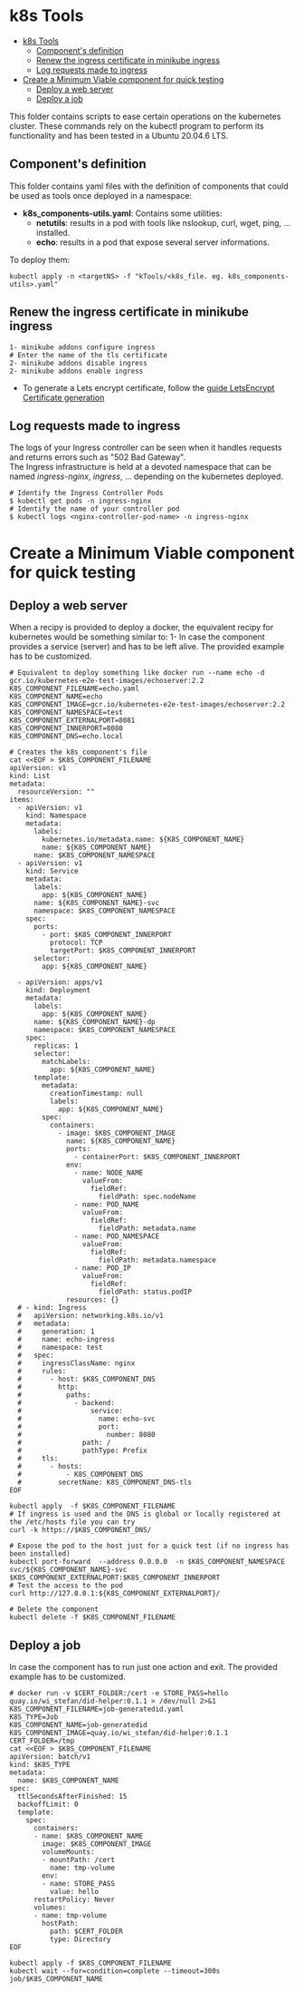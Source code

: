 # k8s Tools

- [k8s Tools](#k8s-tools)
  - [Component's definition](#components-definition)
  - [Renew the ingress certificate in minikube ingress](#renew-the-ingress-certificate-in-minikube-ingress)
  - [Log requests made to ingress](#log-requests-made-to-ingress)
- [Create a Minimum Viable component for quick testing](#create-a-minimum-viable-component-for-quick-testing)
  - [Deploy a web server](#deploy-a-web-server)
  - [Deploy a job](#deploy-a-job)

This folder contains scripts to ease certain operations on the kubernetes cluster.
These commands rely on the kubectl program to perform its functionality and has been tested in a Ubuntu 20.04.6 LTS.    

## Component's definition
This folder contains yaml files with the definition of components that could be used as tools once deployed in a namespace:  
- **k8s_components-utils.yaml**: Contains some utilities:
  - **netutils**: results in a pod with tools like nslookup, curl, wget, ping, ... installed.
  - **echo**: results in a pod that expose several server informations.    

To deploy them:
```shell
kubectl apply -n <targetNS> -f "kTools/<k8s_file. eg. k8s_components-utils>.yaml"
```
## Renew the ingress certificate in minikube ingress
  ```shell
  1- minikube addons configure ingress 
  # Enter the name of the tls certificate
  2- minikube addons disable ingress
  2- minikube addons enable ingress
  ```
- To generate a Lets encrypt certificate, follow the [guide LetsEncrypt Certificate generation](README-letsEncryptCertGeneration.md)

## Log requests made to ingress
The logs of your Ingress controller can be seen when it handles requests and returns errors such as "502 Bad Gateway".  
The Ingress infrastructure is held at a devoted namespace that can be named  _ingress-nginx_, _ingress_, ... depending on the kubernetes deployed.

```shell
# Identify the Ingress Controller Pods
$ kubectl get pods -n ingress-nginx
# Identify the name of your controller pod
$ kubectl logs <nginx-controller-pod-name> -n ingress-nginx
```

# Create a Minimum Viable component for quick testing
## Deploy a web server
When a recipy is provided to deploy a docker, the equivalent recipy for kubernetes would be something similar to:
1- In case the component provides a service (server) and has to be left alive.
The provided example has to be customized.  
```shell
# Equivalent to deploy something like docker run --name echo -d gcr.io/kubernetes-e2e-test-images/echoserver:2.2
K8S_COMPONENT_FILENAME=echo.yaml
K8S_COMPONENT_NAME=echo
K8S_COMPONENT_IMAGE=gcr.io/kubernetes-e2e-test-images/echoserver:2.2
K8S_COMPONENT_NAMESPACE=test
K8S_COMPONENT_EXTERNALPORT=8081
K8S_COMPONENT_INNERPORT=8080
K8S_COMPONENT_DNS=echo.local

# Creates the k8s_component's file
cat <<EOF > $K8S_COMPONENT_FILENAME
apiVersion: v1
kind: List
metadata:
  resourceVersion: ""
items:
  - apiVersion: v1
    kind: Namespace
    metadata:
      labels:
        kubernetes.io/metadata.name: ${K8S_COMPONENT_NAME}
        name: ${K8S_COMPONENT_NAME}
      name: $K8S_COMPONENT_NAMESPACE
  - apiVersion: v1
    kind: Service
    metadata:
      labels:
        app: ${K8S_COMPONENT_NAME}
      name: ${K8S_COMPONENT_NAME}-svc
      namespace: $K8S_COMPONENT_NAMESPACE
    spec:
      ports:
        - port: $K8S_COMPONENT_INNERPORT
          protocol: TCP
          targetPort: $K8S_COMPONENT_INNERPORT
      selector:
        app: ${K8S_COMPONENT_NAME}

  - apiVersion: apps/v1
    kind: Deployment
    metadata:
      labels:
        app: ${K8S_COMPONENT_NAME}
      name: ${K8S_COMPONENT_NAME}-dp
      namespace: $K8S_COMPONENT_NAMESPACE
    spec:
      replicas: 1
      selector:
        matchLabels:
          app: ${K8S_COMPONENT_NAME}
      template:
        metadata:
          creationTimestamp: null
          labels:
            app: ${K8S_COMPONENT_NAME}
        spec:
          containers:
            - image: $K8S_COMPONENT_IMAGE
              name: ${K8S_COMPONENT_NAME}
              ports:
                - containerPort: $K8S_COMPONENT_INNERPORT
              env:
                - name: NODE_NAME
                  valueFrom:
                    fieldRef:
                      fieldPath: spec.nodeName
                - name: POD_NAME
                  valueFrom:
                    fieldRef:
                      fieldPath: metadata.name
                - name: POD_NAMESPACE
                  valueFrom:
                    fieldRef:
                      fieldPath: metadata.namespace
                - name: POD_IP
                  valueFrom:
                    fieldRef:
                      fieldPath: status.podIP
              resources: {}
  # - kind: Ingress
  #   apiVersion: networking.k8s.io/v1
  #   metadata:
  #     generation: 1
  #     name: echo-ingress
  #     namespace: test
  #   spec:
  #     ingressClassName: nginx
  #     rules:
  #       - host: $K8S_COMPONENT_DNS
  #         http:
  #           paths:
  #             - backend:
  #                 service:
  #                   name: echo-svc
  #                   port:
  #                     number: 8080
  #               path: /
  #               pathType: Prefix
  #     tls:
  #       - hosts:
  #           - K8S_COMPONENT_DNS
  #         secretName: K8S_COMPONENT_DNS-tls
EOF

kubectl apply  -f $K8S_COMPONENT_FILENAME
# If ingress is used and the DNS is global or locally registered at the /etc/hosts file you can try
curl -k https://$K8S_COMPONENT_DNS/

# Expose the pod to the host just for a quick test (if no ingress has been installed)
kubectl port-forward  --address 0.0.0.0  -n $K8S_COMPONENT_NAMESPACE svc/${K8S_COMPONENT_NAME}-svc $K8S_COMPONENT_EXTERNALPORT:$K8S_COMPONENT_INNERPORT 
# Test the access to the pod
curl http://127.0.0.1:${K8S_COMPONENT_EXTERNALPORT}/

# Delete the component
kubectl delete -f $K8S_COMPONENT_FILENAME
```

## Deploy a job
In case the component has to run just one action and exit.
The provided example has to be customized.  
```shell
# docker run -v $CERT_FOLDER:/cert -e STORE_PASS=hello quay.io/wi_stefan/did-helper:0.1.1 > /dev/null 2>&1
K8S_COMPONENT_FILENAME=job-generatedid.yaml
K8S_TYPE=Job
K8S_COMPONENT_NAME=job-generatedid
K8S_COMPONENT_IMAGE=quay.io/wi_stefan/did-helper:0.1.1
CERT_FOLDER=/tmp
cat <<EOF > $K8S_COMPONENT_FILENAME
apiVersion: batch/v1
kind: $K8S_TYPE
metadata:
  name: $K8S_COMPONENT_NAME
spec:
  ttlSecondsAfterFinished: 15
  backoffLimit: 0
  template:
    spec:
      containers:
      - name: $K8S_COMPONENT_NAME
        image: $K8S_COMPONENT_IMAGE
        volumeMounts:
        - mountPath: /cert
          name: tmp-volume
        env:
        - name: STORE_PASS
          value: hello
      restartPolicy: Never
      volumes:
      - name: tmp-volume
        hostPath:
          path: $CERT_FOLDER
          type: Directory
EOF

kubectl apply -f $K8S_COMPONENT_FILENAME
kubectl wait --for=condition=complete --timeout=300s job/$K8S_COMPONENT_NAME
```